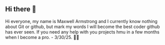 ## Hi there 👋

<!--
**maxwellarmstrong/maxwellarmstrong** is a ✨ _special_ ✨ repository because its `README.md` (this file) appears on your GitHub profile.

Here are some ideas to get you started:

- 🔭 I’m currently working on ...
- 🌱 I’m currently learning ...
- 👯 I’m looking to collaborate on ...
- 🤔 I’m looking for help with ...
- 💬 Ask me about ...
- 📫 How to reach me: ...
- 😄 Pronouns: ...
- ⚡ Fun fact: ...
-->
Hi everyone, my name is Maxwell Armstrong and I currently know nothing about Git or github, but mark my words I will become the best coder github has ever seen. If you need any help with you projects hmu in a few months when I become a pro. - 3/30/25. 😮‍💨
